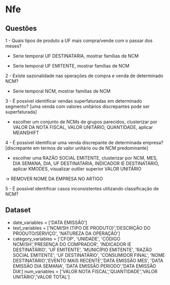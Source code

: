 # Nfe

## Questões 

1 - Quais tipos de produto a UF mais compra/vende com o passar dos meses?

- Serie temporal UF DESTINATARIA, mostrar famílias de NCM

- Serie temporal UF EMITENTE, mostrar famílias de NCM

<!-- OU 

- escolher uma UF DESTINATÁRIA, clusterizar por NCM, MES, DIA SEMANA, DIA, UF EMITENTE, aplicar KMODES

- escolher uma UF EMITENTE, clusterizar por NCM, MES, DIA SEMANA, DIA, UF DESTINATÁRIA, aplicar KMODES -->

2 - Existe sazonalidade nas operações de compra e venda de determinado NCM?

- Serie temporal NCM, mostrar famílias de NCM

<!-- - escolher um NCM, clusterizar por MES, DIA DA SEMANA, DIA, PERIODO, UF EMITENTE, UF DESTINATÁRIA, aplicar KMODES -->

3 - É possível identificar vendas superfaturadas em determinado segmento?  [uma venda com valores unitários discrepantes pode ser superfaturada]

<!-- - escolher um conjunto de NCMs de grupos parecidos, clusterizar por MES, DIA SEMANA, DIA, UF DESTINATARIA, UF EMITENTE, INDICADOR IE DESTINATÁRIO, aplicar KMODES, visualizar outlier superior VALOR UNITÁRIO de cada cluster -->

- escolher um conjunto de NCMs de grupos parecidos, clusterizar por VALOR DA NOTA FISCAL, VALOR UNITÁRIO, QUANTIDADE, aplicar MEANSHIFT

4 - É possível identificar uma venda discrepante de determinada empresa? [discrepante em termos de valor unitário ou de NCM predominante]

- escolher uma RAZÃO SOCIAL EMITENTE, clusterizar por NCM, MES, DIA SEMANA, DIA, UF DESTINATARIA, INDICADOR IE DESTINATÁRIO, aplicar KMODES, visualizar outlier superior VALOR UNITÁRIO

-> REMOVER NOME DA EMPRESA NO ARTIGO

5 - É possível identificar casos inconsistentes utilizando classificação de NCM?


## Dataset
- date_variables = ['DATA EMISSÃO']
- text_variables = ['NCM/SH (TIPO DE PRODUTO)','DESCRIÇÃO DO PRODUTO/SERVIÇO', 'NATUREZA DA OPERAÇÃO']
- category_variables = ['CFOP', 'UNIDADE', 'CÓDIGO NCM/SH','PRESENÇA DO COMPRADOR', 'INDICADOR IE DESTINATÁRIO', 'UF EMITENTE', 'MUNICÍPIO EMITENTE', 'RAZÃO SOCIAL EMITENTE', 'UF DESTINATÁRIO', 'CONSUMIDOR FINAL', 'NOME DESTINATÁRIO','EVENTO MAIS RECENTE','DATA EMISSÃO MES', 'DATA EMISSÃO DIA SEMANA', 'DATA EMISSÃO PERIODO','DATA EMISSÃO DIA']
num_variables = ['VALOR NOTA FISCAL','QUANTIDADE','VALOR UNITÁRIO','VALOR TOTAL']
